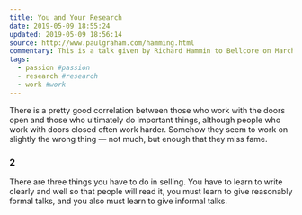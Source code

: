 ```yaml
---
title: You and Your Research
date: 2019-05-09 18:55:24
updated: 2019-05-09 18:56:14
source: http://www.paulgraham.com/hamming.html
commentary: This is a talk given by Richard Hammin to Bellcore on March 7, 1986.
tags:
  - passion #passion
  - research #research
  - work #work
---
```


There is a pretty good correlation between those who work with the doors open and those who ultimately do important things, although people who work with doors closed often work harder. Somehow they seem to work on slightly the wrong thing — not much, but enough that they miss fame.

### 2

There are three things you have to do in selling. You have to learn to write clearly and well so that people will read it, you must learn to give reasonably formal talks, and you also must learn to give informal talks.